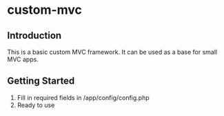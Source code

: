# custom-mvc

## Introduction
This is a basic custom MVC framework. It can be used as a base for small MVC apps.

## Getting Started
1. Fill in required fields in /app/config/config.php
2. Ready to use
